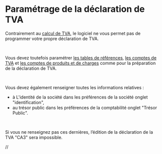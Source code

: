 # Paramétrage de la déclaration de TVA



Contrairement au [calcul de TVA](CalculTVA.md), 
 le logiciel ne vous permet pas de programmer votre propre déclaration 
 de TVA.


 


Vous devez toutefois paramétrer [les tables de références](../Trier/TVAParametrageVentilations.md), 
 [les comptes de TVA](../Trier/TVAParametrageComptesTVA.md) et [les comptes de produits 
 et de charges](../Trier/TVAParametrageComptesChargesProduits.md) comme pour la préparation de la déclaration de TVA.


 


Vous devez également renseigner toutes les informations relatives :


* à L'identité 
 de la société dans les préférences de la société onglet "identification",
* au trésor public dans les préférences de 
 la comptabilité onglet "Trésor Public".


 


Si vous ne renseignez pas ces dernières, l’édition de la déclaration 
 de la TVA "CA3" sera impossible.


//<![CDATA[
 if( typeof( FilePopupInit ) != 'function' ) FilePopupInit = new Function();
 FilePopupInit('a1');
 FilePopupInit('a2');
 FilePopupInit('a3');
//]]>
